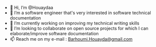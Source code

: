 - 👋 Hi, I’m @Houaydaa
- 👀 I’m a software engineer that's very interested in software technical documentation
- 🌱 I’m currently working on improving my technical writing skills
- 💞️ I’m looking to collaborate on open source projects for which I can elaborate/improve software documentation
- 📫 Reach me on my e-mail : Barhoumi.Houayda@gmail.com

<!---
Houaydaa/Houaydaa is a ✨ special ✨ repository because its `README.md` (this file) appears on your GitHub profile.
You can click the Preview link to take a look at your changes.
--->
